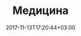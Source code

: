 ---
title: "Медицина"
description: "Медицине, как ни одной другой отрасли, требуется полная прозрачность данных и их защищенность от стороннего вмешательства. Блокчейн успешно решает все эти задачи. Кроме того, с помощью блокчейна можно повысить автоматизацию процессов и их устойчивость к отказам, улучшить качество данных и в конечном итоге повысить безопасность пациентов."
date: 2017-11-13T17:20:44+03:00
info:
    img: "/images/content/medicine.png"
solution1:
    title: "Медицинский блокчейн"
    text: "Клинические исследования — ключевой этап жизненного цикла разработки лекарственных препаратов. Главной ценностью при проведении клинических исследований является доверие к полученным данным, гарантирующим безопасность пациентов и эффективность препарата. Верификация данных чаще всего обеспечивается за счет проведения контрольно-надзорных мероприятий, однако, к сожалению, даже качественный контроль далеко не всегда может помочь. Внешне данные могут выглядеть вполне правдоподобно, но зачастую невозможно проверить время их фактического получения, а это — основополагающая часть контроля. Сбор данных должен осуществляться в строго определенное время (проведение визитов, взятие анализов и др.) и в строго определенной последовательности (подписание информированного согласия пациентом и поправок к информированному согласию, подписи пациента в первичной медицинской документации и др.).
</p><p>
Мы предлагаем своим клиентам создание блокчейн-платформ для децентрализованного хранения зашифрованных данных, совершения транзакций, а также использования смарт-контрактов в целях прозрачной и защищенной автоматизации бизнес-процессов. Основной принцип такой экосистемы — неразрывная связь каждого элемента цепи со всеми предыдущими, благодаря чему данные невозможно подделать, а сеть очень устойчива к отказам и сбоям. Это решает все вышеописанные проблемы и идеально подходит для информационной системы, для которой основополагающим требованием является надежность и прозрачность хранимых данных.
</p><p>
Применение блокчейна в клинических исследованиях повлечет повышение безопасности пациентов, улучшение качества данных, сокращение сроков проведения исследований. Кроме того, это увеличит честную конкуренцию за счет создания прозрачной среды, прозрачности процесса, прозрачности получаемых данных и открытой статистики соблюдения правил участниками."
---